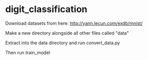 # digit_classification

Download datasets from here:
http://yann.lecun.com/exdb/mnist/

Make a new directory alongside all other files called "data"

Extract into the data directory and run convert_data.py

Then run train_model
